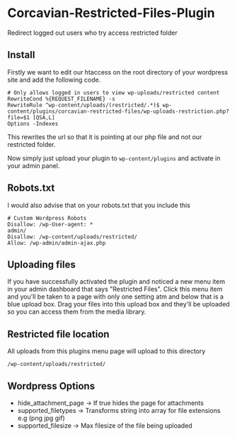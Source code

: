 # Corcavian-Restricted-Files-Plugin
Redirect logged out users who try access restricted folder

## Install
Firstly we want to edit our htaccess on the root directory of your wordpress site and add the following code.
```
# Only allows logged in users to view wp-uploads/restricted content
RewriteCond %{REQUEST_FILENAME} -s
RewriteRule ^wp-content/uploads/(restricted/.*)$ wp-content/plugins/corcavian-restricted-files/wp-uploads-restriction.php?file=$1 [QSA,L]
Options -Indexes
```
This rewrites the url so that it is pointing at our php file and not our restricted folder.

Now simply just upload your plugin to ```wp-content/plugins``` and activate in your admin panel.
## Robots.txt
I would also advise that on your robots.txt that you include this
```
# Custom Wordpress Robots
Disallow: /wp-User-agent: *
admin/
Disallow: /wp-content/uploads/restricted/
Allow: /wp-admin/admin-ajax.php
```
## Uploading files
If you have successfully activated the plugin and noticed a new menu item in your admin dashboard that says "Restricted Files". 
Click this menu item and you'll be taken to a page with only one setting atm and below that is a blue upload box.
Drag your files into this upload box and they'll be uploaded so you can access them from the media library.
## Restricted file location
All uploads from this plugins menu page will upload to this directory
```
/wp-content/uploads/restricted/
```
## Wordpress Options
* hide_attachment_page -> If true hides the page for attachments
* supported_filetypes -> Transforms string into array for file extensions e.g (png jpg gif)
* supported_filesize -> Max filesize of the file being uploaded

